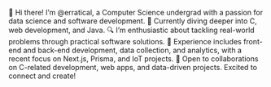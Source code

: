 👋 Hi there! I’m @erratical, a Computer Science undergrad with a passion for data science and software development.
🌱 Currently diving deeper into C, web development, and Java.
🔍 I’m enthusiastic about tackling real-world problems through practical software solutions.
💼 Experience includes front-end and back-end development, data collection, and analytics, with a recent focus on Next.js, Prisma, and IoT projects.
💞️ Open to collaborations on C-related development, web apps, and data-driven projects. Excited to connect and create!


<!---
erratical/erratical is a ✨ special ✨ repository because its `README.md` (this file) appears on your GitHub profile.
You can click the Preview link to take a look at your changes.
--->

